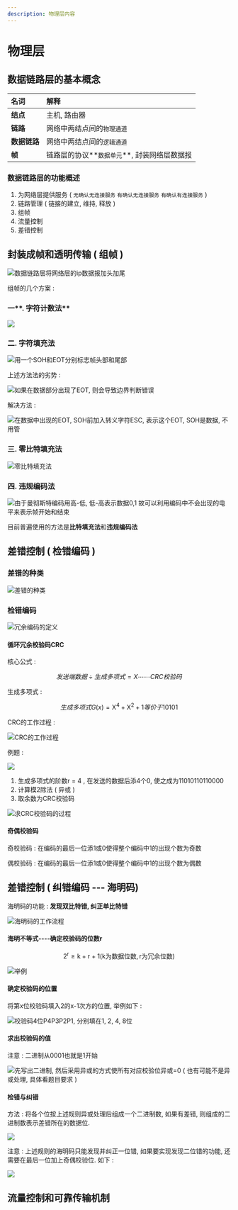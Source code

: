 ```yaml
---
description: 物理层内容
---
```


# 物理层

##  数据链路层的基本概念

| 名词 | 解释 |
| :--- | :--- |
| **结点** | 主机, 路由器 |
| **链路** | 网络中两结点间的`物理通道` |
| **数据链路** | 网络中两结点间的`逻辑通道` |
| **帧** | 链路层的协议**`数据单元`**, 封装网络层数据报 |

### 数据链路层的功能概述

1.  为网络层提供服务 \( `无确认无连接服务` `有确认无连接服务`  `有确认有连接服务` \)          
2.   链路管理 \( 链接的建立, 维持, 释放 \)
3.  组帧
4.  流量控制
5.  差错控制

##  封装成帧和透明传输 \( 组帧 \)

![&#x6570;&#x636E;&#x94FE;&#x8DEF;&#x5C42;&#x5C06;&#x7F51;&#x7EDC;&#x5C42;&#x7684;ip&#x6570;&#x636E;&#x62A5;&#x52A0;&#x5934;&#x52A0;&#x5C3E;](https://youpai.roccoshi.top/img/20200707102645.png)

 组帧的几个方案 : 

###  一**. 字符计数法**

![](https://youpai.roccoshi.top/img/20200707110620.png)

###  二. **字符填充法**

![&#x7528;&#x4E00;&#x4E2A;SOH&#x548C;EOT&#x5206;&#x522B;&#x6807;&#x5FD7;&#x5E27;&#x5934;&#x90E8;&#x548C;&#x5C3E;&#x90E8;](https://youpai.roccoshi.top/img/20200707110930.png)

 上述方法法的劣势 : 

![&#x5982;&#x679C;&#x5728;&#x6570;&#x636E;&#x90E8;&#x5206;&#x51FA;&#x73B0;&#x4E86;EOT, &#x5219;&#x4F1A;&#x5BFC;&#x81F4;&#x8FB9;&#x754C;&#x5224;&#x65AD;&#x9519;&#x8BEF;](https://youpai.roccoshi.top/img/20200707111154.png)

 解决方法 : 

![&#x5728;&#x6570;&#x636E;&#x4E2D;&#x51FA;&#x73B0;&#x7684;EOT, SOH&#x524D;&#x52A0;&#x5165;&#x8F6C;&#x4E49;&#x5B57;&#x7B26;ESC, &#x8868;&#x793A;&#x8FD9;&#x4E2A;EOT, SOH&#x662F;&#x6570;&#x636E;, &#x4E0D;&#x7528;&#x7BA1;](https://youpai.roccoshi.top/img/20200707111328.png)

###  三. **零比特填充法**

![&#x96F6;&#x6BD4;&#x7279;&#x586B;&#x5145;&#x6CD5;](https://youpai.roccoshi.top/img/20200707111751.png)

###  四. **违规编码法**

![&#x7531;&#x4E8E;&#x66FC;&#x5F7B;&#x65AF;&#x7279;&#x7F16;&#x7801;&#x7528;&#x9AD8;-&#x4F4E;, &#x4F4E;-&#x9AD8;&#x8868;&#x793A;&#x6570;&#x636E;0,1 &#x6545;&#x53EF;&#x4EE5;&#x5229;&#x7528;&#x7F16;&#x7801;&#x4E2D;&#x4E0D;&#x4F1A;&#x51FA;&#x73B0;&#x7684;&#x7535;&#x5E73;&#x6765;&#x8868;&#x793A;&#x5E27;&#x5F00;&#x59CB;&#x548C;&#x7ED3;&#x675F;](https://youpai.roccoshi.top/img/20200707111916.png)

 目前普遍使用的方法是**比特填充法**和**违规编码法**

##  **差错控制 \( 检错编码 \)**

###  **差错的种类**

![&#x5DEE;&#x9519;&#x7684;&#x79CD;&#x7C7B;](https://youpai.roccoshi.top/img/20200707112804.png)

###  检错编码

![&#x5197;&#x4F59;&#x7F16;&#x7801;&#x7684;&#x5B9A;&#x4E49;](https://youpai.roccoshi.top/img/20200707160742.png)

#### 循环冗余校验码CRC 

 核心公式 : 

$$
发送端数据 \div 生成多项式 = X \cdots \cdots CRC校验码
$$

 生成多项式 : 

$$
生成多项式 G(x) = \text{X}^4+\text{X}^2+1 等价于10101
$$

 CRC的工作过程 : 

![CRC&#x7684;&#x5DE5;&#x4F5C;&#x8FC7;&#x7A0B;](https://youpai.roccoshi.top/img/20200707163146.png)

 例题 : 

![](https://youpai.roccoshi.top/img/20200707163226.png)

1.  生成多项式的阶数r = 4 , 在发送的数据后添4个0, 使之成为11010110110000
2.  计算模2除法 \( 异或 \)
3.  取余数为CRC校验码

![&#x6C42;CRC&#x6821;&#x9A8C;&#x7801;&#x7684;&#x8FC7;&#x7A0B;](https://youpai.roccoshi.top/img/20200707163437.png)

####  奇偶校验码

 奇校验码 : 在编码的最后一位添1或0使得整个编码中1的出现个数为奇数

 偶校验码 : 在编码的最后一位添1或0使得整个编码中1的出现个数为偶数

##  差错控制 \( 纠错编码 --- 海明码\)

 海明码的功能 : **发现双比特错, 纠正单比特错**

![&#x6D77;&#x660E;&#x7801;&#x7684;&#x5DE5;&#x4F5C;&#x6D41;&#x7A0B;](https://youpai.roccoshi.top/img/20200707164223.png)

####  海明不等式----确定校验码的位数r

$$
2^{\text{r}}\geqslant \text{k}+\text{r}+1  \left( \text{k为数据位数}, \text{r为冗余位数} \right)
$$

![&#x4E3E;&#x4F8B;](https://youpai.roccoshi.top/img/20200707165326.png)

####  确定校验码的位置

 将第x位校验码填入2的x-1次方的位置, 举例如下 : 

![&#x6821;&#x9A8C;&#x7801;4&#x4F4D;P4P3P2P1, &#x5206;&#x522B;&#x586B;&#x5728;1, 2, 4, 8&#x4F4D;](https://youpai.roccoshi.top/img/20200707165730.png)

####  求出校验码的值

 注意 : 二进制从0001也就是1开始

![&#x5148;&#x5199;&#x51FA;&#x4E8C;&#x8FDB;&#x5236;, &#x7136;&#x540E;&#x91C7;&#x7528;&#x5F02;&#x6216;&#x7684;&#x65B9;&#x5F0F;&#x4F7F;&#x6240;&#x6709;&#x5BF9;&#x5E94;&#x6821;&#x9A8C;&#x4F4D;&#x5F02;&#x6216;=0 \( &#x4E5F;&#x6709;&#x53EF;&#x80FD;&#x4E0D;&#x662F;&#x5F02;&#x6216;&#x5904;&#x7406;, &#x5177;&#x4F53;&#x770B;&#x9898;&#x76EE;&#x8981;&#x6C42; \)](https://youpai.roccoshi.top/img/20200707170334.png)

####  检错与纠错

 方法 : 将各个位按上述规则异或处理后组成一个二进制数, 如果有差错, 则组成的二进制数表示差错所在的数据位.

![](https://youpai.roccoshi.top/img/20200707171714.png)

 注意 : 上述规则的海明码只能发现并纠正一位错, 如果要实现发现二位错的功能, 还需要在最后一位加上奇偶校验位. 如下 : 

![](https://youpai.roccoshi.top/img/20200707172229.png)

##  流量控制和可靠传输机制







